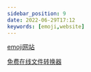 ```yaml
---
sidebar_position: 9
date: 2022-06-29T17:12
keywords: [emoji,website]
---
```


[emoji网站](https://emojixd.com/)  

[免费在线文件转换器](https://www.online-convert.com/)  